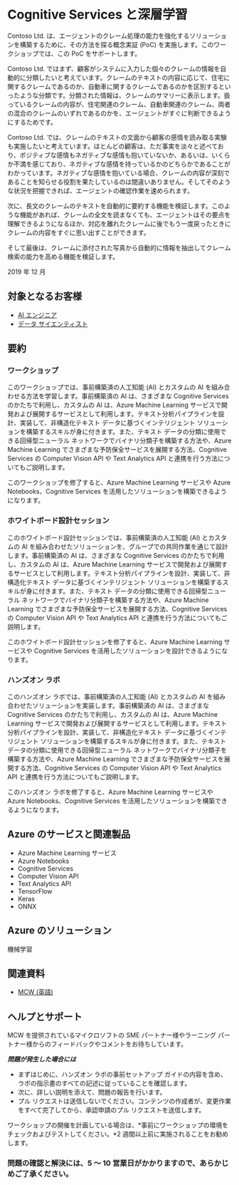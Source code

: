 <!--
# Cognitive services and deep learning

In this workshop, you will help Contoso Ltd. build a proof of concept that shows how they can build a solution that amplifies the claims processing capabilities of their agents.

They would like to start by automatically classifying each claim detail a customer types in as either home or auto based on the text. This classification would be displayed in the claim summary, so an agent can quickly assess whether they are dealing with purely a home claim, an auto claim or a claim that has a mixture of the two.

They would also like to experiment applying sentiment analysis to the claim text. They know most customers are either factual in their description (a neutral sentiment) or slightly unhappy (a more negative sentiment), but believe that a negative sentiment can be an indicator to claim text that involves a more severe situation, which might warrant an expedited review by an agent.

Next, they would like to automatically summarize long claim text. This summarization would enable the agent to get the gist before having to read the full claim and can quickly remind themselves of the claim when revisiting it.

Finally, they would like to automatically extract information from the photos submitted with the claims to increase their searchability.

December 2019

## Target audience

- [AI Engineers](https://docs.microsoft.com/en-us/learn/certifications/azure-ai-engineer)
- [Data scientist](https://docs.microsoft.com/en-us/learn/certifications/azure-data-scientist)

## Abstracts

### Workshop

In this workshop, you will learn to combine both pre-built artificial intelligence (AI) in the form of various Cognitive Services, with custom AI in the form of services built and deployed with Azure Machine Learning service. You will learn to create intelligent solutions atop unstructured text data by designing and implementing a text analytics pipeline. You will also learn how to build a binary classifier using a recurrent neural network that can be used to classify the textual data. Also, you will learn how to deploy multiple kinds of predictive services using Azure Machine Learning and learn to integrate with the Computer Vision API and the Text Analytics API from Cognitive Services.

At the end of this workshop, you will be better able to present solutions leveraging Azure Machine Learning service, Azure Notebooks and Cognitive Services.

### Whiteboard design session

In this whiteboard design session, you will work with a group to design a solution which combines both pre-built artificial intelligence (AI) in the form of various Cognitive Services, with custom AI in the form of services built and deployed with Azure Machine Learning services. You will learn to create intelligent solutions atop unstructured text data by designing and implementing a text analytics pipeline. You will discover how to build a binary classifier using a recurrent neural network that can be used to classify the textual data, as well as how to deploy multiple kinds of predictive services using Azure Machine Learning and learn to integrate with the Computer Vision API and the Text Analytics API from Cognitive Services.

At the end of this whiteboard design session, you will be better able to design solutions leveraging Azure Machine Learning services and Cognitive Services.

### Hands-on lab

In this hands-on lab, you will implement a solution which combines both pre-built artificial intelligence (AI) in the form of various Cognitive Services, with custom AI in the form of services built and deployed with Azure Machine Learning services. You will learn to create intelligent solutions atop unstructured text data by designing and implementing a text analytics pipeline. You will discover how to build a binary classifier using a recurrent neural network that can be used to classify the textual data, as well as how to deploy multiple kinds of predictive services using Azure Machine Learning and learn to integrate with the Computer Vision API and the Text Analytics API from Cognitive Services.

At the end of this hands-on lab, you will be better able to present solutions leveraging Azure Machine Learning service, Azure Notebooks and Cognitive Services.

## Azure services and related products

- Azure Machine Learning service
- Azure Notebooks
- Cognitive Services
- Computer Vision API
- Text Analytics API
- TensorFlow
- Keras
- ONNX

## Azure solutions

Machine Learning

## Related references

- [MCW](https://github.com/Microsoft/MCW)

## Help & Support

We welcome feedback and comments from Microsoft SMEs & learning partners who deliver MCWs.  

***Having trouble?***

- First, verify you have followed all written lab instructions (including the Before the Hands-on lab document).
- Next, submit an issue with a detailed description of the problem.
- Do not submit pull requests. Our content authors will make all changes and submit pull requests for approval.  

If you are planning to present a workshop, *review and test the materials early*! We recommend at least two weeks prior.

### Please allow 5 - 10 business days for review and resolution of issues
-->

# Cognitive Services と深層学習

Contoso Ltd. は、エージェントのクレーム処理の能力を強化するソリューションを構築するために、その方法を探る概念実証 (PoC) を実施します。このワークショップでは、この PoC をサポートします。

Contoso Ltd. ではまず、顧客がシステムに入力した個々のクレームの情報を自動的に分類したいと考えています。クレームのテキストの内容に応じて、住宅に関するクレームであるのか、自動車に関するクレームであるのかを区別するといったような分類です。分類された情報は、クレームのサマリーに表示します。扱っているクレームの内容が、住宅関連のクレーム、自動車関連のクレーム、両者の混合のクレームのいずれであるのかを、エージェントがすぐに判断できるようにするためです。

Contoso Ltd. では、クレームのテキストの文面から顧客の感情を読み取る実験も実施したいと考えています。ほとんどの顧客は、ただ事実を淡々と述べており、ポジティブな感情もネガティブな感情も抱いていないか、あるいは、いくらか不満を感じており、ネガティブな感情を持っているかのどちらかであることがわかっています。ネガティブな感情を抱いている場合、クレームの内容が深刻であることを知らせる役割を果たしているのは間違いありません。そしてそのような状況を把握できれば、エージェントの確認作業を速められます。

次に、長文のクレームのテキストを自動的に要約する機能を検証します。このような機能があれば、クレームの全文を読まなくても、エージェントはその要点を理解できるようになるほか、対応を離れたクレームに後でもう一度戻ったときにクレームの内容をすぐに思い出すことができます。

そして最後は、クレームに添付された写真から自動的に情報を抽出してクレーム検索の能力を高める機能を検証します。

2019 年 12 月

## 対象となるお客様

- [AI エンジニア](https://docs.microsoft.com/ja-jp/learn/certifications/azure-ai-engineer)
- [データ サイエンティスト](https://docs.microsoft.com/ja-jp/learn/certifications/azure-data-scientist)

## 要約

### ワークショップ

このワークショップでは、事前構築済の人工知能 (AI) とカスタムの AI を組み合わせる方法を学習します。事前構築済の AI は、さまざまな Cognitive Services のかたちで利用し、カスタムの AI は、Azure Machine Learning サービスで開発および展開するサービスとして利用します。テキスト分析パイプラインを設計、実装して、非構造化テキスト データに基づくインテリジェント ソリューションを構築するスキルが身に付きます。また、テキスト データの分類に使用できる回帰型ニューラル ネットワークでバイナリ分類子を構築する方法や、Azure Machine Learning でさまざまな予防保全サービスを展開する方法、Cognitive Services の Computer Vision API や Text Analytics API と連携を行う方法についてもご説明します。

このワークショップを修了すると、Azure Machine Learning サービスや Azure Notebooks、Cognitive Services を活用したソリューションを構築できるようになります。

### ホワイトボード設計セッション

このホワイトボード設計セッションでは、事前構築済の人工知能 (AI) とカスタムの AI を組み合わせたソリューションを、グループでの共同作業を通じて設計します。事前構築済の AI は、さまざまな Cognitive Services のかたちで利用し、カスタムの AI は、Azure Machine Learning サービスで開発および展開するサービスとして利用します。テキスト分析パイプラインを設計、実装して、非構造化テキスト データに基づくインテリジェント ソリューションを構築するスキルが身に付きます。また、テキスト データの分類に使用できる回帰型ニューラル ネットワークでバイナリ分類子を構築する方法や、Azure Machine Learning でさまざまな予防保全サービスを展開する方法、Cognitive Services の Computer Vision API や Text Analytics API と連携を行う方法についてもご説明します。

このホワイトボード設計セッションを修了すると、Azure Machine Learning サービスや Cognitive Services を活用したソリューションを設計できるようになります。

### ハンズオン ラボ

このハンズオン ラボでは、事前構築済の人工知能 (AI) とカスタムの AI を組み合わせたソリューションを実装します。事前構築済の AI は、さまざまな Cognitive Services のかたちで利用し、カスタムの AI は、Azure Machine Learning サービスで開発および展開するサービスとして利用します。テキスト分析パイプラインを設計、実装して、非構造化テキスト データに基づくインテリジェント ソリューションを構築するスキルが身に付きます。また、テキスト データの分類に使用できる回帰型ニューラル ネットワークでバイナリ分類子を構築する方法や、Azure Machine Learning でさまざまな予防保全サービスを展開する方法、Cognitive Services の Computer Vision API や Text Analytics API と連携を行う方法についてもご説明します。

このハンズオン ラボを修了すると、Azure Machine Learning サービスや Azure Notebooks、Cognitive Services を活用したソリューションを構築できるようになります。

## Azure のサービスと関連製品

- Azure Machine Learning サービス
- Azure Notebooks
- Cognitive Services
- Computer Vision API
- Text Analytics API
- TensorFlow
- Keras
- ONNX

## Azure のソリューション

機械学習

## 関連資料

- [MCW (英語)](https://github.com/Microsoft/MCW)

## ヘルプとサポート

MCW を提供されているマイクロソフトの SME パートナー様やラーニング パートナー様からのフィードバックやコメントをお待ちしています。  

***問題が発生した場合には***

- まずはじめに、ハンズオン ラボの事前セットアップ ガイドの内容を含め、ラボの指示書のすべての記述に従っていることを確認します。
- 次に、詳しい説明を添えて、問題の報告を行います。
- プル リクエストは送信しないでください。コンテンツの作成者が、変更作業をすべて完了してから、承認申請のプル リクエストを送信します。  

ワークショップの開催を計画している場合は、*事前にワークショップの環境をチェックおよびテストしてください。*2 週間以上前に実施されることをお勧めします。

### 問題の確認と解決には、5 ～ 10 営業日がかかりますので、あらかじめご了承ください。